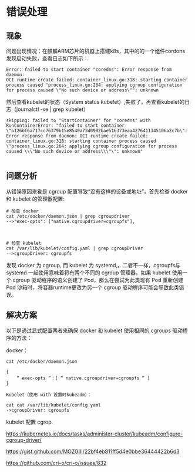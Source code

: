 

# 错误处理



## 现象

问题出现情况：在麒麟ARM芯片的机器上搭建k8s，其中的的一个组件cordons 发现启动失败，查看日志如下所示：

```shell
Error: failed to start container "coredns": Error response from daemon:
OCI runtime create failed: container_linux.go:318: starting container process caused "process_linux.go:264: applying cgroup configuration for process caused \"No such device or address\"": unknown
```



然后查看kubelet的状态（System status kubelet）,失败了，再查看kubelet的日志（journalctl -xe | grep kubelet）

```shell
skipping: failed to "StartContainer" for "coredns" with RunContainerError: "failed to start container \"b126bf6a717cc76379b15e8540a73d0902bae516373eaa4276411345106a2c7b\": Error response from daemon: OCI runtime create failed: container_linux.go:318: starting container process caused \"process_linux.go:264: applying cgroup configuration for process caused \\\"No such device or address\\\"\": unknown"


```





## 问题分析

从错误原因来看是 cgroup 配置导致“没有这样的设备或地址”，首先检查 docker 和 kubelet 的管理器配置:

```shell
# 检查 docker
cat /etc/docker/daemon.json | grep cgroupdriver
-->"exec-opts": ["native.cgroupdriver=cgroupfs"],



# 检查 kubelet
cat /var/lib/kubelet/config.yaml | grep cgroupDriver
-->cgroupDriver: cgroupfs

```



发现 docker 为 cgroup, 而 kubelet 为 systemd,。二者不一样，cgroupfs与 systemd 一起使用意味着将有两个不同的 cgroup 管理器。如果 kubelet 使用一个 cgroup 驱动程序的语义创建了 Pod，那么在尝试为此类现有 Pod 重新创建 Pod 沙箱时，将容器runtime更改为另一个 cgroup 驱动程序可能会导致此类错误。





## 解决方案

以下是通过显式配置两者来确保 docker 和 kubelet 使用相同的 cgroups 驱动程序的方法：

docker：

```shell
cat /etc/docker/daemon.json

{
    “ exec-opts ”：[ “ native.cgroupdriver=cgroupfs ” ]
}
```



```shell
Kubelet（使用 with 设置时kubeadm）：

cat cat /var/lib/kubelet/config.yaml
->cgroupDriver: cgroupfs
```







kubelet 配置 cgrop. 

https://kubernetes.io/docs/tasks/administer-cluster/kubeadm/configure-cgroup-driver/

https://gist.github.com/MOZGIII/22bf4eb811ff5d4e0bbe36444422b6d3

https://github.com/cri-o/cri-o/issues/832